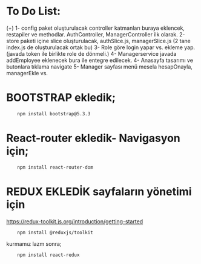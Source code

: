 # To Do List:

   (+) 1- config paket oluşturulacak controller katmanları buraya eklencek, restapiler ve methodlar. AuthController, ManagerController ilk olarak.
    2- store paketi içine slice oluşturulacak, authSlice.js, managerSlice.js (2 tane index.js de oluşturulacak ortak bu)
    3- Role göre login yapar vs. ekleme yap. (javada token ile birlikte role de dönmeli.)
    4- Managerservice javada addEmployee eklenecek bura ile entegre edilecek.
    4- Anasayfa tasarımı ve butonlara tıklama navigate
    5- Manager sayfası menü mesela hesapOnayla, managerEkle vs.





# BOOTSTRAP ekledik;

```bash
    npm install bootstrap@5.3.3
```
# React-router ekledik- Navigasyon için;
```bash
    npm install react-router-dom
```

# REDUX EKLEDİK sayfaların yönetimi için
https://redux-toolkit.js.org/introduction/getting-started

```bash
    npm install @reduxjs/toolkit
```
kurmamız lazm
sonra;

```bash
    npm install react-redux
```